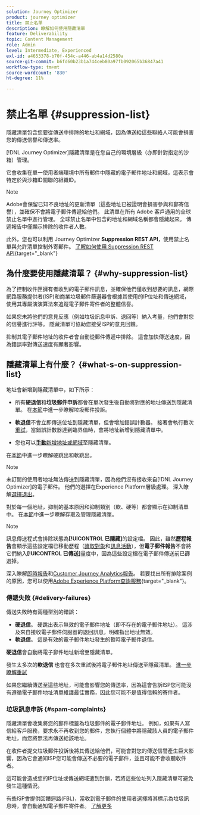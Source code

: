 ```yaml
---
solution: Journey Optimizer
product: journey optimizer
title: 禁止名單
description: 瞭解如何使用隱藏清單
feature: Deliverability
topic: Content Management
role: Admin
level: Intermediate, Experienced
exl-id: a4653378-b70f-454c-a446-ab4a14d2580a
source-git-commit: b6fd60b23b1a744ceb80a97fb092065b36847a41
workflow-type: tm+mt
source-wordcount: '830'
ht-degree: 11%

---
```


# 禁止名單 {#suppression-list}

隱藏清單包含您要從傳送中排除的地址和網域，因為傳送給這些聯絡人可能會損害您的傳送信譽和傳送率。

[!DNL Journey Optimizer]隱藏清單是在您自己的環境層級（亦即針對指定的沙箱）管理。

它會收集在單一使用者端環境中所有郵件中隱藏的電子郵件地址和網域，這表示會特定於與沙箱ID關聯的組織ID。

>[!NOTE]
>
>Adobe會保留已知不良地址的更新清單（這些地址已被證明會損害參與和郵寄信譽），並確保不會將電子郵件傳遞給他們。 此清單在所有 Adobe 客戶通用的全球禁止名單中進行管理。 全球禁止名單中包含的地址和網域名稱都會隱藏起來。 傳遞報告中僅顯示排除的收件者人數。

此外，您也可以利用 Journey Optimizer **Suppression REST API**，使用禁止名單與允許清單控制外寄郵件。 [了解如何使用 Suppression REST API](https://developer.adobe.com/journey-optimizer-apis/references/suppression/){target="_blank"}

## 為什麼要使用隱藏清單？ {#why-suppression-list}

為了控制收件匣擁有者收到的電子郵件訊息，並確保他們僅收到想要的訊息，網際網路服務提供者(ISP)和商業垃圾郵件篩選器會根據其使用的IP位址和傳送網域，使用其專屬演演算法來追蹤電子郵件寄件者的整體信譽。

如果您未將他們的意見反應（例如垃圾訊息申訴、退回等）納入考量，他們會對您的信譽進行評等。 隱藏清單可協助您接受ISP的意見回饋。

抑制其電子郵件地址的收件者會自動從郵件傳遞中排除。 這會加快傳送速度，因為錯誤率對傳送速度有顯著影響。

## 隱藏清單上有什麼？ {#what-s-on-suppression-list}

地址會新增到隱藏清單中，如下所示：

* 所有&#x200B;**硬退信**&#x200B;和&#x200B;**垃圾郵件申訴**&#x200B;都會在單次發生後自動將對應的地址傳送到隱藏清單。 在[本節](#spam-complaints)中進一步瞭解垃圾郵件投訴。

* **軟退信**&#x200B;不會立即傳送位址到隱藏清單，但會增加錯誤計數器。 接著會執行數次[重試](../configuration/retries.md)，當錯誤計數器達到臨界值時，會將地址新增到隱藏清單中。

* 您也可以&#x200B;[**手動**&#x200B;新增地址或網域](../configuration/manage-suppression-list.md#add-addresses-and-domains)至隱藏清單。

在[本節](#delivery-failures)中進一步瞭解硬跳出和軟跳出。

>[!NOTE]
>
>未訂閱的使用者地址無法傳送到隱藏清單，因為他們沒有接收來自[!DNL Journey Optimizer]的電子郵件。 他們的選擇在Experience Platform層級處理。 深入瞭解[選擇退出](../privacy/opt-out.md)。

對於每一個地址，抑制的基本原因和抑制類別（軟、硬等）都會顯示在抑制清單中。 在[本節](../configuration/manage-suppression-list.md)中進一步瞭解存取及管理隱藏清單。

>[!NOTE]
>
>訊息傳送程式會排除狀態為&#x200B;**[!UICONTROL 已隱藏]**&#x200B;的設定檔。 因此，雖然&#x200B;**歷程報告**&#x200B;會顯示這些設定檔已移動歷程（[讀取對象](../building-journeys/read-audience.md)和[訊息活動](../building-journeys/journeys-message.md)），但&#x200B;**電子郵件報告**&#x200B;不會將它們納入&#x200B;**[!UICONTROL 已傳送]**&#x200B;量度中，因為這些設定檔在電子郵件傳送前已篩選掉。
>
>深入瞭解[即時報告](../reports/live-report.md)和[Customer Journey Analytics報告](../reports/report-gs-cja.md)。 若要找出所有排除案例的原因，您可以使用[Adobe Experience Platform查詢服務](https://experienceleague.adobe.com/docs/experience-platform/query/api/getting-started.html){target="_blank"}。

### 傳遞失敗 {#delivery-failures}

傳送失敗時有兩種型別的錯誤：

* **硬退信**。 硬跳出表示無效的電子郵件地址（即不存在的電子郵件地址）。 這涉及來自接收電子郵件伺服器的退回訊息，明確指出地址無效。
* **軟退信**。 這是有效的電子郵件地址發生的暫時電子郵件退信。

**硬退信**&#x200B;會自動將電子郵件地址新增至隱藏清單。

發生太多次的&#x200B;**軟退信** <!--or an **ignored** error-->也會在多次重試後將電子郵件地址傳送至隱藏清單。 [進一步瞭解重試](../configuration/retries.md)

如果您繼續傳送至這些地址，可能會影響您的傳送率，因為這會告訴ISP您可能沒有遵循電子郵件地址清單維護最佳實務，因此您可能不是值得信賴的寄件者。

### 垃圾訊息申訴 {#spam-complaints}

隱藏清單會收集將您的郵件標籤為垃圾郵件的電子郵件地址。 例如，如果有人寫信給客戶服務，要求永不再收到您的郵件，您執行個體中將隱藏該人員的電子郵件地址，而您將無法再傳送給該地址。

在收件者提交垃圾郵件投訴後將其傳送給他們，可能會對您的傳送信譽產生巨大影響，因為它會通知ISP您可能會傳送不必要的電子郵件，並且可能不會收聽收件者。

這可能會造成您的IP位址或傳送網域遭到封鎖，若將這些位址列入隱藏清單可避免發生這種情況。

有些ISP會提供回饋迴路(FBL)，當收到電子郵件的使用者選擇將其標示為垃圾訊息時，會自動通知電子郵件寄件者。 [了解更多](deliverability.md#feedback-loops)
